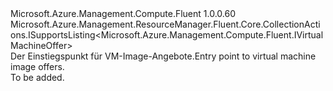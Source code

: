 <Type Name="IVirtualMachineOffers" FullName="Microsoft.Azure.Management.Compute.Fluent.IVirtualMachineOffers">
  <TypeSignature Language="C#" Value="public interface IVirtualMachineOffers : Microsoft.Azure.Management.ResourceManager.Fluent.Core.CollectionActions.ISupportsListing&lt;Microsoft.Azure.Management.Compute.Fluent.IVirtualMachineOffer&gt;" />
  <TypeSignature Language="ILAsm" Value=".class public interface auto ansi abstract IVirtualMachineOffers implements class Microsoft.Azure.Management.ResourceManager.Fluent.Core.CollectionActions.ISupportsListing`1&lt;class Microsoft.Azure.Management.Compute.Fluent.IVirtualMachineOffer&gt;" />
  <TypeSignature Language="DocId" Value="T:Microsoft.Azure.Management.Compute.Fluent.IVirtualMachineOffers" />
  <TypeSignature Language="VB.NET" Value="Public Interface IVirtualMachineOffers&#xA;Implements ISupportsListing(Of IVirtualMachineOffer)" />
  <TypeSignature Language="F#" Value="type IVirtualMachineOffers = interface&#xA;    interface ISupportsListing&lt;IVirtualMachineOffer&gt;" />
  <AssemblyInfo>
    <AssemblyName>Microsoft.Azure.Management.Compute.Fluent</AssemblyName>
    <AssemblyVersion>1.0.0.60</AssemblyVersion>
  </AssemblyInfo>
  <Interfaces>
    <Interface>
      <InterfaceName>Microsoft.Azure.Management.ResourceManager.Fluent.Core.CollectionActions.ISupportsListing&lt;Microsoft.Azure.Management.Compute.Fluent.IVirtualMachineOffer&gt;</InterfaceName>
    </Interface>
  </Interfaces>
  <Docs>
    <summary>
            <span data-ttu-id="2fe05-101">Der Einstiegspunkt für VM-Image-Angebote.</span><span class="sxs-lookup"><span data-stu-id="2fe05-101">Entry point to virtual machine image offers.</span></span>
            </summary>
    <remarks>To be added.</remarks>
  </Docs>
  <Members />
</Type>